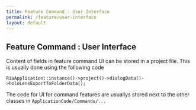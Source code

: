 ```yaml
---
title: Feature Command : User Interface
permalink: /feature/user-interface
layout: default
---
```


## Feature Command : User Interface

Content of fields in feature command UI can be stored in a project file. This is usually done using the following code

`RiaApplication::instance()->project()->dialogData()->holoLensExportToFolderData();`

The code for UI for command features are usuallys stored next to the other classes in `ApplicationCode/Commands/...`
